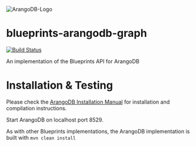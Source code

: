 ![ArangoDB-Logo](https://www.arangodb.org/wp-content/uploads/2012/10/logo_arangodb_transp.png)

blueprints-arangodb-graph
=========================

[![Build Status](https://secure.travis-ci.org/triAGENS/blueprints-arangodb-graph.png)](http://travis-ci.org/triAGENS/blueprints-arangodb-graph)

An implementation of the Blueprints API for ArangoDB

Installation & Testing
=======================

Please check the
[ArangoDB Installation Manual](http://www.arangodb.org/manuals/current/InstallManual.html)
for installation and compilation instructions.

Start ArangoDB on localhost port 8529.

As with other Blueprints implementations, the ArangoDB implementation is built with
	```mvn clean install```

 